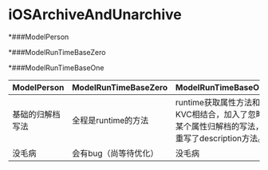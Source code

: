 # iOSArchiveAndUnarchive

*###ModelPerson 

*###ModelRunTimeBaseZero 

*###ModelRunTimeBaseOne  

| ModelPerson| ModelRunTimeBaseZero | ModelRunTimeBaseOne |
| ------------ | ------------- | ------------ |
| 基础的归解档写法 |全程是runtime的方法  | runtime获取属性方法和KVC相结合，加入了忽略某个属性归解档的写法，重写了description方法。 |
| 没毛病 | 会有bug（尚等待优化）  | 没毛病 |